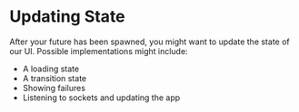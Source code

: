 # Updating State

After your future has been spawned, you might want to update the state of our UI. Possible implementations might include:

- A loading state
- A transition state
- Showing failures
- Listening to sockets and updating the app
